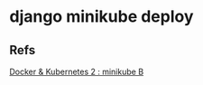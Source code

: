 # django minikube deploy


## Refs
[Docker & Kubernetes 2 : minikube B](https://www.bogotobogo.com/DevOps/Docker/Docker_Kubernetes_Minikube_2.php)
